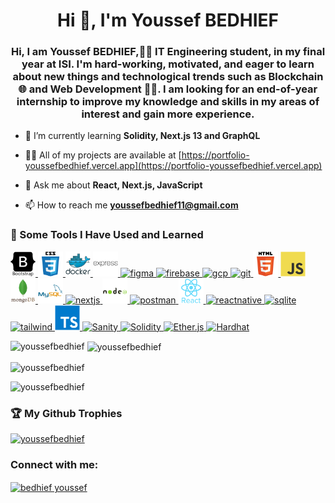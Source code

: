 <h1 align="center">Hi 👋, I'm Youssef BEDHIEF</h1>
<h3 align="center">Hi, I am Youssef BEDHIEF,👨‍🎓 IT Engineering student, in my final year at ISI. I'm hard-working, motivated, and eager to learn about new things and technological trends such as Blockchain🌐 and Web Development 👨‍💻. I am looking for an end-of-year internship to improve my knowledge and skills in my areas of interest and gain more experience.</h3>


- 🌱 I’m currently learning **Solidity, Next.js 13 and GraphQL**

- 👨‍💻 All of my projects are available at [https://portfolio-youssefbedhief.vercel.app](https://portfolio-youssefbedhief.vercel.app)

- 💬 Ask me about **React, Next.js, JavaScript**

- 📫 How to reach me **youssefbedhief11@gmail.com**



<h3 align="left">🚀  Some Tools I Have Used and Learned</h3>
<p align="left"> <a href="https://getbootstrap.com" target="_blank" rel="noreferrer"> <img src="https://raw.githubusercontent.com/devicons/devicon/master/icons/bootstrap/bootstrap-plain-wordmark.svg" alt="bootstrap" width="40" height="40"/> </a> <a href="https://www.w3schools.com/css/" target="_blank" rel="noreferrer"> <img src="https://raw.githubusercontent.com/devicons/devicon/master/icons/css3/css3-original-wordmark.svg" alt="css3" width="40" height="40"/> </a> <a href="https://www.docker.com/" target="_blank" rel="noreferrer"> <img src="https://raw.githubusercontent.com/devicons/devicon/master/icons/docker/docker-original-wordmark.svg" alt="docker" width="40" height="40"/> </a> <a href="https://expressjs.com" target="_blank" rel="noreferrer"> <img src="https://raw.githubusercontent.com/devicons/devicon/master/icons/express/express-original-wordmark.svg" alt="express" width="40" height="40"/> </a> <a href="https://www.figma.com/" target="_blank" rel="noreferrer"> <img src="https://www.vectorlogo.zone/logos/figma/figma-icon.svg" alt="figma" width="40" height="40"/> </a> <a href="https://firebase.google.com/" target="_blank" rel="noreferrer"> <img src="https://www.vectorlogo.zone/logos/firebase/firebase-icon.svg" alt="firebase" width="40" height="40"/> </a> <a href="https://cloud.google.com" target="_blank" rel="noreferrer"> <img src="https://www.vectorlogo.zone/logos/google_cloud/google_cloud-icon.svg" alt="gcp" width="40" height="40"/> </a> <a href="https://git-scm.com/" target="_blank" rel="noreferrer"> <img src="https://www.vectorlogo.zone/logos/git-scm/git-scm-icon.svg" alt="git" width="40" height="40"/> </a> <a href="https://www.w3.org/html/" target="_blank" rel="noreferrer"> <img src="https://raw.githubusercontent.com/devicons/devicon/master/icons/html5/html5-original-wordmark.svg" alt="html5" width="40" height="40"/> </a> <a href="https://developer.mozilla.org/en-US/docs/Web/JavaScript" target="_blank" rel="noreferrer"> <img src="https://raw.githubusercontent.com/devicons/devicon/master/icons/javascript/javascript-original.svg" alt="javascript" width="40" height="40"/> </a> <a href="https://www.mongodb.com/" target="_blank" rel="noreferrer"> <img src="https://raw.githubusercontent.com/devicons/devicon/master/icons/mongodb/mongodb-original-wordmark.svg" alt="mongodb" width="40" height="40"/> </a> <a href="https://www.mysql.com/" target="_blank" rel="noreferrer"> <img src="https://raw.githubusercontent.com/devicons/devicon/master/icons/mysql/mysql-original-wordmark.svg" alt="mysql" width="40" height="40"/> </a> <a href="https://nextjs.org/" target="_blank" rel="noreferrer"> <img src="https://cdn.worldvectorlogo.com/logos/nextjs-2.svg" alt="nextjs" width="40" height="40"/> </a> <a href="https://nodejs.org" target="_blank" rel="noreferrer"> <img src="https://raw.githubusercontent.com/devicons/devicon/master/icons/nodejs/nodejs-original-wordmark.svg" alt="nodejs" width="40" height="40"/> </a> <a href="https://postman.com" target="_blank" rel="noreferrer"> <img src="https://www.vectorlogo.zone/logos/getpostman/getpostman-icon.svg" alt="postman" width="40" height="40"/> </a> <a href="https://reactjs.org/" target="_blank" rel="noreferrer"> <img src="https://raw.githubusercontent.com/devicons/devicon/master/icons/react/react-original-wordmark.svg" alt="react" width="40" height="40"/> </a> <a href="https://reactnative.dev/" target="_blank" rel="noreferrer"> <img src="https://reactnative.dev/img/header_logo.svg" alt="reactnative" width="40" height="40"/> </a> <a href="https://www.sqlite.org/" target="_blank" rel="noreferrer"> <img src="https://www.vectorlogo.zone/logos/sqlite/sqlite-icon.svg" alt="sqlite" width="40" height="40"/> </a> <a href="https://tailwindcss.com/" target="_blank" rel="noreferrer"> <img src="https://www.vectorlogo.zone/logos/tailwindcss/tailwindcss-icon.svg" alt="tailwind" width="40" height="40"/> </a> <a href="https://www.typescriptlang.org/" target="_blank" rel="noreferrer"> <img src="https://raw.githubusercontent.com/devicons/devicon/master/icons/typescript/typescript-original.svg" alt="typescript" width="40" height="40"/> <img src="https://images.g2crowd.com/uploads/product/image/large_detail/large_detail_96102ac6497377cd53da621075fe828e/sanity.png" alt="Sanity" width="40" height="40"/>
 <img src="https://portfolio-youssefbedhief.vercel.app/_next/image?url=https%3A%2F%2Fcdn.sanity.io%2Fimages%2Ftqgpmz45%2Fproduction%2F4677b36bb036170051d76b044cade86570693a46-1200x1862.png&w=128&q=75" alt="Solidity" width="25" height="40"/> <img src="https://portfolio-youssefbedhief.vercel.app/_next/image?url=https%3A%2F%2Fcdn.sanity.io%2Fimages%2Ftqgpmz45%2Fproduction%2Fcab622602f854d1765e1351035ece1f4664dd0a8-300x189.png&w=128&q=75" alt="Ether.js" width="40" height="30"/> <img src="https://portfolio-youssefbedhief.vercel.app/_next/image?url=https%3A%2F%2Fcdn.sanity.io%2Fimages%2Ftqgpmz45%2Fproduction%2Fb1cc7ffc7525ebb857670a8a97b2a76bf4083fb4-300x208.png&w=128&q=75" alt="Hardhat" width="40" height="30"/>
  </a> </p>

<p><img align="left" src="https://github-readme-stats.vercel.app/api/top-langs?username=youssefbedhief&show_icons=true&locale=en&layout=compact" alt="youssefbedhief" /></p>

<p>&nbsp;<img align="center" src="https://github-readme-stats.vercel.app/api?username=youssefbedhief&show_icons=true&locale=en" alt="youssefbedhief" /></p>

<p><img align="center" src="https://github-readme-streak-stats.herokuapp.com/?user=youssefbedhief&" alt="youssefbedhief" /></p>

<p align="left"> <img src="https://komarev.com/ghpvc/?username=youssefbedhief&label=Profile%20views&color=0e75b6&style=flat" alt="youssefbedhief" /> </p>

<h3 align="left">🏆  My Github Trophies</h3>
<p align="left"> <a href="https://github.com/ryo-ma/github-profile-trophy"><img src="https://github-profile-trophy.vercel.app/?username=youssefbedhief" alt="youssefbedhief" /></a> </p>

<h3 align="left">Connect with me:</h3>
<p align="left">
<a href="https://linkedin.com/in/bedhief youssef" target="blank"><img align="center" src="https://raw.githubusercontent.com/rahuldkjain/github-profile-readme-generator/master/src/images/icons/Social/linked-in-alt.svg" alt="bedhief youssef" height="30" width="40" /></a>
</p>
